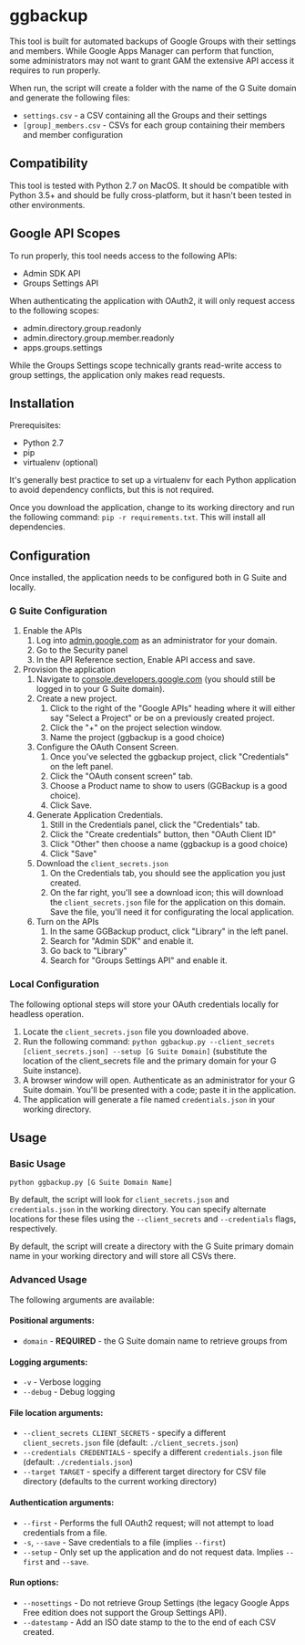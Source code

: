 # ggbackup
This tool is built for automated backups of Google Groups with their settings and members.  While Google Apps Manager can perform that function, some administrators may not want to grant GAM the extensive API access it requires to run properly.

When run, the script will create a folder with the name of the G Suite domain and generate the following files:

* `settings.csv` - a CSV containing all the Groups and their settings
* `[group]_members.csv` - CSVs for each group containing their members and member configuration

## Compatibility
This tool is tested with Python 2.7 on MacOS.  It should be compatible with Python 3.5+ and should be fully cross-platform, but it hasn't been tested in other environments.

## Google API Scopes
To run properly, this tool needs access to the following APIs:

* Admin SDK API
* Groups Settings API

When authenticating the application with OAuth2, it will only request access to the following scopes:

* admin.directory.group.readonly
* admin.directory.group.member.readonly
* apps.groups.settings

While the Groups Settings scope technically grants read-write access to group settings, the application only makes read requests.

## Installation
Prerequisites:

* Python 2.7
* pip
* virtualenv (optional)

It's generally best practice to set up a virtualenv for each Python application to avoid dependency conflicts, but this is not required.

Once you download the application, change to its working directory and run the following command: `pip -r requirements.txt`.  This will install all dependencies.

## Configuration
Once installed, the application needs to be configured both in G Suite and locally.

### G Suite Configuration
1.  Enable the APIs
    1. Log into [admin.google.com](https://admin.google.com) as an administrator for your domain.
    1. Go to the Security panel
    1. In the API Reference section, Enable API access and save.
1. Provision the application
    1. Navigate to [console.developers.google.com](https://console.developers.google.com) (you should still be logged in to your G Suite domain).
    1. Create a new project.
        1. Click to the right of the "Google APIs" heading where it will either say "Select a Project" or be on a previously created project.
        1. Click the "+" on the project selection window.
        1. Name the project (ggbackup is a good choice)
    1. Configure the OAuth Consent Screen.
        1. Once you've selected the ggbackup project, click "Credentials" on the left panel.
        1. Click the "OAuth consent screen" tab.
        1. Choose a Product name to show to users (GGBackup is a good choice).
        1. Click Save.
    1. Generate Application Credentials.
    	1. Still in the Credentials panel, click the "Credentials" tab.
    	1. Click the "Create credentials" button, then "OAuth Client ID"
    	1. Click "Other" then choose a name (ggbackup is a good choice)
    	1. Click "Save"
    1. Download the `client_secrets.json`
    	1. On the Credentials tab, you should see the application you just created.
    	1. On the far right, you'll see a download icon; this will download the `client_secrets.json` file for the application on this domain.  Save the file, you'll need it for configurating the local application.
	1. Turn on the APIs
	    1. In the same GGBackup product, click "Library" in the left panel.
	    1. Search for "Admin SDK" and enable it.
	    1. Go back to "Library"
	    1. Search for "Groups Settings API" and enable it.
	
### Local Configuration
The following optional steps will store your OAuth credentials locally for headless operation.

1. Locate the `client_secrets.json` file you downloaded above.
2. Run the following command: `python ggbackup.py --client_secrets [client_secrets.json] --setup [G Suite Domain]` (substitute the location of the client_secrets file and the primary domain for your G Suite instance).
3. A browser window will open.  Authenticate as an administrator for your G Suite domain.  You'll be presented with a code; paste it in the application.
4. The application will generate a file named `credentials.json` in your working directory.

## Usage
### Basic Usage
`python ggbackup.py [G Suite Domain Name]`

By default, the script will look for `client_secrets.json` and `credentials.json` in the working directory.  You can specify alternate locations for these files using the `--client_secrets` and `--credentials` flags, respectively.

By default, the script will create a directory with the G Suite primary domain name in your working directory and will store all CSVs there.

### Advanced Usage
The following arguments are available:

#### Positional arguments:

* `domain` - **REQUIRED** - the G Suite domain name to retrieve groups from

#### Logging arguments:

* `-v` - Verbose logging
* `--debug` - Debug logging

#### File location arguments:

* `--client_secrets CLIENT_SECRETS` - specify a different `client_secrets.json` file (default: `./client_secrets.json`)
* `--credentials CREDENTIALS` - specify a different `credentials.json` file (default: `./credentials.json`)
* `--target TARGET` - specify a different target directory for CSV file directory (defaults to the current working directory)

#### Authentication arguments:

* `--first` - Performs the full OAuth2 request; will not attempt to load credentials from a file.
* `-s`, `--save` - Save credentials to a file (implies `--first`)
* `--setup` - Only set up the application and do not request data.  Implies `--first` and `--save`.

#### Run options:

* `--nosettings` - Do not retrieve Group Settings (the legacy Google Apps Free edition does not support the Group Settings API).
* `--datestamp` - Add an ISO date stamp to the to the end of each CSV created.
